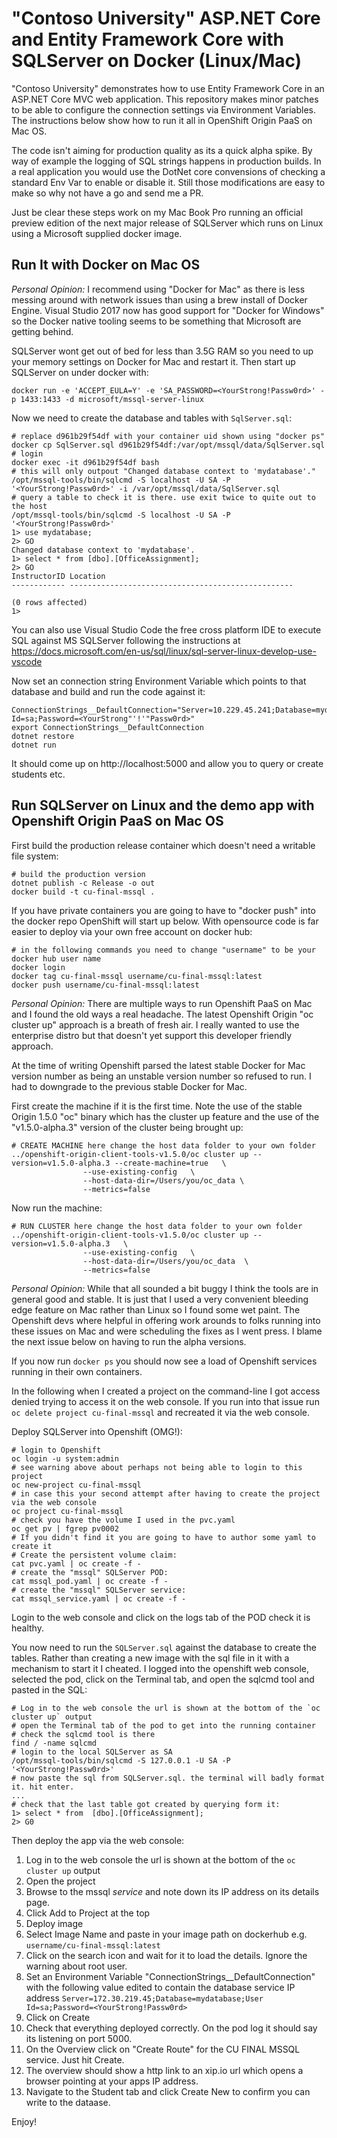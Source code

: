 # "Contoso University" ASP.NET Core and Entity Framework Core with SQLServer on Docker (Linux/Mac)

"Contoso University" demonstrates how to use Entity Framework Core in an
ASP.NET Core MVC web application. This repository makes minor patches to be
able to configure the connection settings via Environment Variables. The instructions below show how to run it all in OpenShift Origin PaaS on Mac OS. 

The code isn't aiming for production quality as its a quick alpha spike. By way of example the logging of SQL strings happens in production builds. In a real application you would use the DotNet core convensions of checking a standard Env Var to enable or disable it. Still those modifications are easy to make so why not have a go and send me a PR. 

Just be clear these steps work on my Mac Book Pro running an official preview edition of the next major release of SQLServer which runs on Linux using a Microsoft supplied docker image. 

## Run It with Docker on Mac OS

_Personal Opinion:_ I recommend using "Docker for Mac" as there is less messing around with network issues than using a brew install of Docker Engine. Visual Studio 2017 now has good support for "Docker for Windows" so the Docker native tooling seems to be something that Microsoft are getting behind.

SQLServer wont get out of bed for less than 3.5G RAM so you need to up your memory settings on Docker for Mac and restart it. Then start up SQLServer on under docker with:

```
docker run -e 'ACCEPT_EULA=Y' -e 'SA_PASSWORD=<YourStrong!Passw0rd>' -p 1433:1433 -d microsoft/mssql-server-linux
```

Now we need to create the database and tables with `SqlServer.sql`:

```
# replace d961b29f54df with your container uid shown using "docker ps"
docker cp SqlServer.sql d961b29f54df:/var/opt/mssql/data/SqlServer.sql
# login
docker exec -it d961b29f54df bash
# this will only outpout "Changed database context to 'mydatabase'."
/opt/mssql-tools/bin/sqlcmd -S localhost -U SA -P '<YourStrong!Passw0rd>' -i /var/opt/mssql/data/SqlServer.sql
# query a table to check it is there. use exit twice to quite out to the host
/opt/mssql-tools/bin/sqlcmd -S localhost -U SA -P '<YourStrong!Passw0rd>'
1> use mydatabase;
2> GO
Changed database context to 'mydatabase'.
1> select * from [dbo].[OfficeAssignment];
2> GO
InstructorID Location                                          
------------ --------------------------------------------------

(0 rows affected)
1>
```

You can also use Visual Studio Code the free cross platform IDE to execute SQL against MS SQLServer following the instructions at https://docs.microsoft.com/en-us/sql/linux/sql-server-linux-develop-use-vscode

Now set an connection string Environment Variable which points to that database and build and run the code against it:

```
ConnectionStrings__DefaultConnection="Server=10.229.45.241;Database=mydatabase;User Id=sa;Password=<YourStrong"'!'"Passw0rd>"
export ConnectionStrings__DefaultConnection
dotnet restore
dotnet run
```

It should come up on http://localhost:5000 and allow you to query or create students etc.

## Run SQLServer on Linux and the demo app with Openshift Origin PaaS on Mac OS

First build the production release container which doesn't need a writable file system:

```
# build the production version
dotnet publish -c Release -o out
docker build -t cu-final-mssql .
```

If you have private containers you are going to have to "docker push" into the docker repo OpenShift will start up below. With opensource code is far easier to deploy via your own free account on docker hub:

```
# in the following commands you need to change "username" to be your docker hub user name
docker login
docker tag cu-final-mssql username/cu-final-mssql:latest
docker push username/cu-final-mssql:latest
```

_Personal Opinion:_ There are multiple ways to run Openshift PaaS on Mac and I found the old ways a real headache. The latest Openshift Origin "oc cluster up" approach is a breath of fresh air. I really wanted to use the enterprise distro but that doesn't yet support this developer friendly approach. 

At the time of writing Openshift parsed the latest stable Docker for Mac version number as being an unstable version number so refused to run. I had to downgrade to the previous stable Docker for Mac.

First create the machine if it is the first time. Note the use of the stable Origin 1.5.0 "oc" binary which has the cluster up feature and the use of the "v1.5.0-alpha.3" version of the cluster being brought up: 

```
# CREATE MACHINE here change the host data folder to your own folder
../openshift-origin-client-tools-v1.5.0/oc cluster up --version=v1.5.0-alpha.3 --create-machine=true   \
                --use-existing-config   \
                --host-data-dir=/Users/you/oc_data \
                --metrics=false
```

Now run the machine:

```
# RUN CLUSTER here change the host data folder to your own folder
../openshift-origin-client-tools-v1.5.0/oc cluster up --version=v1.5.0-alpha.3   \
                --use-existing-config   \
                --host-data-dir=/Users/you/oc_data  \
                --metrics=false
```

_Personal Opinion:_ While that all sounded a bit buggy I think the tools are in general good and stable. It is just that I used a very convenient bleeding edge feature on Mac rather than Linux so I found some wet paint. The Openshift devs where helpful in offering work arounds to folks running into these issues on Mac and were scheduling the fixes as I went press. I blame the next issue below on having to run the alpha versions. 

If you now run ```docker ps``` you should now see a load of Openshift services running in their own containers. 

In the following when I created a project on the command-line I got access denied trying to access it on the web console. If you run into that issue run `oc delete project cu-final-mssql` and recreated it via the web console. 

Deploy SQLServer into Openshift (OMG!):

```
# login to Openshift
oc login -u system:admin
# see warning above about perhaps not being able to login to this project
oc new-project cu-final-mssql
# in case this your second attempt after having to create the project via the web console
oc project cu-final-mssql
# check you have the volume I used in the pvc.yaml
oc get pv | fgrep pv0002
# If you didn't find it you are going to have to author some yaml to create it
# Create the persistent volume claim:
cat pvc.yaml | oc create -f -
# create the "mssql" SQLServer POD:
cat mssql_pod.yaml | oc create -f -
# create the "mssql" SQLServer service:
cat mssql_service.yaml | oc create -f -
```

Login to the web console and click on the logs tab of the POD check it is healthy.

You now need to run the `SQLServer.sql` against the database to create the tables.
Rather than creating a new image with the sql file in it with a mechanism
to start it I cheated. I logged into the openshift web console, selected the pod,
click on the Terminal tab, and open the sqlcmd tool and pasted in the SQL:

```
# Log in to the web console the url is shown at the bottom of the `oc cluster up` output
# open the Terminal tab of the pod to get into the running container
# check the sqlcmd tool is there
find / -name sqlcmd
# login to the local SQLServer as SA
/opt/mssql-tools/bin/sqlcmd -S 127.0.0.1 -U SA -P '<YourStrong!Passw0rd>'
# now paste the sql from SQLServer.sql. the terminal will badly format it. hit enter. 
...
# check that the last table got created by querying form it:
1> select * from  [dbo].[OfficeAssignment];                                                                                                                           
2> G0
```

Then deploy the app via the web console:

1. Log in to the web console the url is shown at the bottom of the `oc cluster up` output
2. Open the project
3. Browse to the mssql *service* and note down its IP address on its details page.
4. Click Add to Project at the top
5. Deploy image
6. Select Image Name and paste in your image path on dockerhub e.g. `username/cu-final-mssql:latest`
7. Click on the search icon and wait for it to load the details. Ignore the warning about root user.
8. Set an Environment Variable "ConnectionStrings__DefaultConnection" with the following value edited to contain the database service IP address `Server=172.30.219.45;Database=mydatabase;User Id=sa;Password=<YourStrong!Passw0rd>`
9. Click on Create
10. Check that everything deployed correctly. On the pod log it should say its listening on port 5000.
11. On the Overview click on "Create Route" for the CU FINAL MSSQL service. Just hit Create.
12. The overview should show a http link to an xip.io url which opens a browser pointing at your apps IP address.
13. Navigate to the Student tab and click Create New to confirm you can write to the dataase.

Enjoy!
